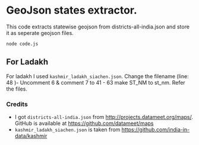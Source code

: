 # GeoJson states extractor.
This code extracts statewise geojson from districts-all-india.json and store it as seperate geojson files.
```
node code.js 
```

## For Ladakh
For ladakh I used `kashmir_ladakh_siachen.json`.
Change the filename (line: 48 )- Uncomment 6 & comment 7 to 41 - 63 make ST_NM to st_nm. Refer the files.

### Credits
- I got `districts-all-india.json` from http://projects.datameet.org/maps/. GitHub is available at https://github.com/datameet/maps
- `kashmir_ladakh_siachen.json` is taken from https://github.com/india-in-data/kashmir